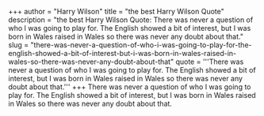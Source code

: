 +++
author = "Harry Wilson"
title = "the best Harry Wilson Quote"
description = "the best Harry Wilson Quote: There was never a question of who I was going to play for. The English showed a bit of interest, but I was born in Wales raised in Wales so there was never any doubt about that."
slug = "there-was-never-a-question-of-who-i-was-going-to-play-for-the-english-showed-a-bit-of-interest-but-i-was-born-in-wales-raised-in-wales-so-there-was-never-any-doubt-about-that"
quote = '''There was never a question of who I was going to play for. The English showed a bit of interest, but I was born in Wales raised in Wales so there was never any doubt about that.'''
+++
There was never a question of who I was going to play for. The English showed a bit of interest, but I was born in Wales raised in Wales so there was never any doubt about that.
